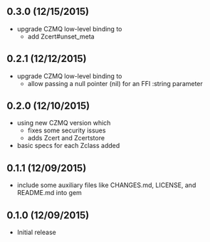 0.3.0 (12/15/2015)
-----
* upgrade CZMQ low-level binding to
  - add Zcert#unset_meta

0.2.1 (12/12/2015)
-----
* upgrade CZMQ low-level binding to
  - allow passing a null pointer (nil) for an FFI :string parameter

0.2.0 (12/10/2015)
-----
* using new CZMQ version which
  - fixes some security issues
  - adds Zcert and Zcertstore
* basic specs for each Zclass added

0.1.1 (12/09/2015)
-----
* include some auxiliary files like CHANGES.md, LICENSE, and README.md into gem

0.1.0 (12/09/2015)
-----
* Initial release
